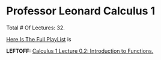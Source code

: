 # Professor Leonard Calculus 1

Total # Of Lectures: 32.

[Here Is The Full PlayList](https://www.youtube.com/playlist?list=PLF797E961509B4EB5)
is

**LEFTOFF:**
[Calculus 1 Lecture 0.2: Introduction to Functions.](https://www.youtube.com/watch?v=1EGFSefe5II)

